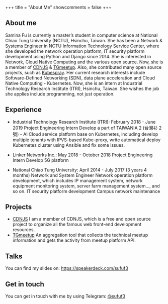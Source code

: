 +++
title = "About Me"
showcomments = false
+++

## About me

Samina Fu is currently a master’s student in computer science at National Chiao Tung University (NCTU), Hsinchu, Taiwan. She has been a Network & Systems Engineer in NCTU Information Technology Service Center, where she developed the network operation platform, IT security platform development using Python and Django since 2014. She is interested in Network, Cloud Native Computing and the various open source. Now, she is a member of [CDNJS](https://github.com/cdnjs/cdnjs) & [TGmeetup](https://github.com/TGmeetup/TGmeetup). Also, she contributed many open source projects, such as [Kubespray](https://github.com/kubernetes-sigs/kubespray). Her current research interests include Software-Defined Networking (SDN), data plane acceleration and Cloud Native Computing - Kubernetes. Now, she is an intern at Industrial Technology Research Institute (ITRI), Hsinchu, Taiwan. She wishes the job she applies include programming, not just operation.

## Experience

- Industrial Technology Research Institute (ITRI): February 2018 - June 2019
  Project Engineering Intern
  Develop a part of TAIWANIA 2 (台灣衫 2 號) - AI Cloud service platform base on Kubernetes, including develop multiple tenants with IPVS-based Kube-proxy, write automatical deploy Kubernetes cluster using Ansible and fix some issues.

- Linker Networks Inc.: May 2018 - October 2018
  Project Engineering Intern
  Develop 5G platform

- National Chiao Tung University: April 2014 - July 2017 (3 years 4 months)
  Network and System Engineer
  Network operation platform development, which includes IP management system, network equipment monitoring system, server farm management system..., and so on.
  IT security platform development
  Campus network maintenance

## Projects

- [CDNJS](https://github.com/cdnjs/cdnjs)
  I am a member of CDNJS, which is a free and open source project to organize all the famous web front-end development resources.
- [TGmeetup](https://github.com/TGmeetup/TGmeetup)
  An aggregation tool that collects the technical meetup information and gets the activity from meetup platform API.

## Talks

You can find my slides on: https://speakerdeck.com/sufuf3

## Get in touch
You can get in touch with me by using Telegram: [@sufuf3](https://t.me/sufuf3)

